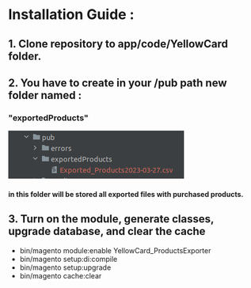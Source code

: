 # Installation Guide : 

## 1. Clone repository to app/code/YellowCard folder.

## 2. You have to create in your /pub path new folder named : 

### "exportedProducts"

![img.png](docs/img/img.png)

#### in this folder will be stored all exported files with purchased products.

## 3. Turn on the module, generate classes, upgrade database, and clear the cache
 * bin/magento module:enable YellowCard_ProductsExporter
 * bin/magento setup:di:compile
 * bin/magento setup:upgrade
 * bin/magento cache:clear
